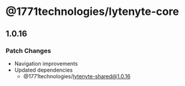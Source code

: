 # @1771technologies/lytenyte-core

## 1.0.16

### Patch Changes

- Navigation improvements
- Updated dependencies
  - @1771technologies/lytenyte-shared@1.0.16
